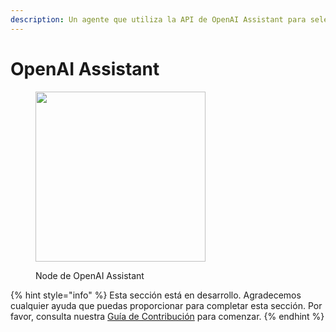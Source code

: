 ```yaml
---
description: Un agente que utiliza la API de OpenAI Assistant para seleccionar la herramienta y los argumentos a llamar.
---
```


# OpenAI Assistant

<figure><img src="../../../../.gitbook/assets/image--1---1---1---1---1---1---1---1---1---1---1---1---1---1---1---1---1-.png" alt="" width="272"><figcaption><p>Node de OpenAI Assistant</p></figcaption></figure>

{% hint style="info" %}
Esta sección está en desarrollo. Agradecemos cualquier ayuda que puedas proporcionar para completar esta sección. Por favor, consulta nuestra [Guía de Contribución](../../../../contributing/) para comenzar.
{% endhint %}
